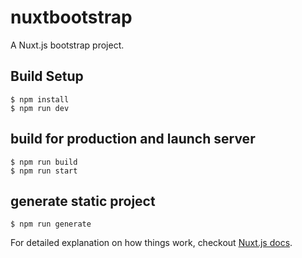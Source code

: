 # nuxtbootstrap

A Nuxt.js bootstrap project.


## Build Setup

~~~~
$ npm install
$ npm run dev
~~~~

## build for production and launch server

~~~~~
$ npm run build
$ npm run start
~~~~~

## generate static project

~~~~~
$ npm run generate
~~~~~

For detailed explanation on how things work, checkout [Nuxt.js docs](https://nuxtjs.org).
